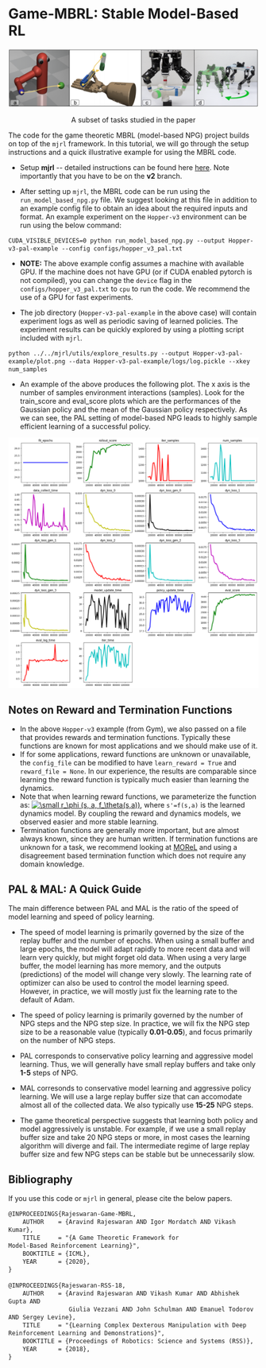 # Game-MBRL: Stable Model-Based RL

<td><img src="assets/teaser_figure.png"></td>
<p align="center">A subset of tasks studied in the paper</p>

The code for the game theoretic MBRL (model-based NPG) project builds on top of the `mjrl` framework. In this tutorial, we will go through the setup instructions and a quick illustrative example for using the MBRL code.

- Setup **mjrl** -- detailed instructions can be found here [here](https://github.com/aravindr93/mjrl/tree/v2/setup). Note importantly that you have to be on the **v2** branch.

- After setting up `mjrl`, the MBRL code can be run using the `run_model_based_npg.py` file. We suggest looking at this file in addition to an example config file to obtain an idea about the required inputs and format. An example experiment on the `Hopper-v3` environment can be run using the below command:
```
CUDA_VISIBLE_DEVICES=0 python run_model_based_npg.py --output Hopper-v3-pal-example --config configs/hopper_v3_pal.txt
```
- **NOTE:** The above example config assumes a machine with available GPU. If the machine does not have GPU (or if CUDA enabled pytorch is not compiled), you can change the `device` flag in the `configs/hopper_v3_pal.txt` to `cpu` to run the code. We recommend the use of a GPU for fast experiments.

- The job directory (`Hopper-v3-pal-example` in the above case) will contain experiment logs as well as periodic saving of learned policies. The experiment results can be quickly explored by using a plotting script included with `mjrl`.
```
python ../../mjrl/utils/explore_results.py --output Hopper-v3-pal-example/plot.png --data Hopper-v3-pal-example/logs/log.pickle --xkey num_samples
```

- An example of the above produces the following plot. The x axis is the number of samples environment interactions (samples). Look for the train_score and eval_score plots which are the performances of the Gaussian policy and the mean of the Gaussian policy respectively. As we can see, the PAL setting of model-based NPG leads to highly sample efficient learning of a successful policy. 

<td><img src="assets/example_result.png"></td>

## Notes on Reward and Termination Functions

- In the above `Hopper-v3` example (from Gym), we also passed on a file that provides rewards and termination functions. Typically these functions are known for most applications and we should make use of it. 
- If for some applications, reward functions are unknown or unavailable, the `config_file` can be modified to have `learn_reward = True` and `reward_file = None`. In our experience, the results are comparable since learning the reward function is typically much easier than learning the dynamics.
- Note that when learning reward functions, we parameterize the function as: <a href="https://www.codecogs.com/eqnedit.php?latex=\small&space;r_\phi&space;(s,&space;a,&space;f_\theta(s,a))" target="_blank"><img src="https://latex.codecogs.com/svg.latex?\small&space;r_\phi&space;(s,&space;a,&space;f_\theta(s,a))" title="\small r_\phi (s, a, f_\theta(s,a))" /></a>, where `s'=f(s,a)` is the learned dynamics model. By coupling the reward and dynamics models, we observed easier and more stable learning.
- Termination functions are generally more important, but are almost always known, since they are human written. If termination functions are unknown for a task, we recommend looking at [MOReL](https://github.com/aravindr93/mjrl/tree/v2/projects/morel) and using a disagreement based termination function which does not require any domain knowledge.

## PAL & MAL: A Quick Guide

The main difference between PAL and MAL is the ratio of the speed of model learning and speed of policy learning. 

- The speed of model learning is primarily governed by the size of the replay buffer and the number of epochs. When using a small buffer and large epochs, the model will adapt rapidly to more recent data and will learn very quickly, but might forget old data. When using a very large buffer, the model learning has more memory, and the outputs (predictions) of the model will change very slowly. The learning rate of optimizer can also be used to control the model learning speed. However, in practice, we will mostly just fix the learning rate to the default of Adam.

- The speed of policy learning is primarily governed by the number of NPG steps and the NPG step size. In practice, we will fix the NPG step size to be a reasonable value (typically **0.01-0.05**), and focus primarily on the number of NPG steps.

- PAL corresponds to conservative policy learning and aggressive model learning. Thus, we will generally have small replay buffers and take only **1-5** steps of NPG.

- MAL corresonds to conservative model learning and aggressive policy learning. We will use a large replay buffer size that can accomodate almost all of the collected data. We also typically use **15-25** NPG steps. 

- The game theoretical perspective suggests that learning both policy and model aggressively is unstable. For example, if we use a small replay buffer size and take 20 NPG steps or more, in most cases the learning algorithm will diverge and fail. The intermediate regime of large replay buffer size and few NPG steps can be stable but be unnecessarily slow.

## Bibliography

If you use this code or `mjrl` in general, please cite the below papers.
```
@INPROCEEDINGS{Rajeswaran-Game-MBRL,
    AUTHOR    = {Aravind Rajeswaran AND Igor Mordatch AND Vikash Kumar},
    TITLE     = "{A Game Theoretic Framework for
Model-Based Reinforcement Learning}",
    BOOKTITLE = {ICML},
    YEAR      = {2020},
}

@INPROCEEDINGS{Rajeswaran-RSS-18,
    AUTHOR    = {Aravind Rajeswaran AND Vikash Kumar AND Abhishek Gupta AND
                 Giulia Vezzani AND John Schulman AND Emanuel Todorov AND Sergey Levine},
    TITLE     = "{Learning Complex Dexterous Manipulation with Deep Reinforcement Learning and Demonstrations}",
    BOOKTITLE = {Proceedings of Robotics: Science and Systems (RSS)},
    YEAR      = {2018},
}
```